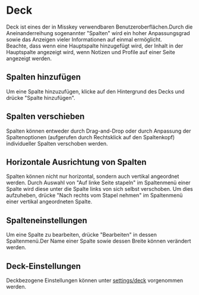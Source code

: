 # Deck

Deck ist eines der in Misskey verwendbaren Benutzeroberflächen.Durch die Aneinanderreihung sogenannter "Spalten" wird ein hoher Anpassungsgrad sowie das Anzeigen vieler Informationen auf einmal ermöglicht.\
Beachte, dass wenn eine Hauptspalte hinzugefügt wird, der Inhalt in der Hauptspalte angezeigt wird, wenn Notizen und Profile auf einer Seite angezeigt werden.

## Spalten hinzufügen

Um eine Spalte hinzuzufügen, klicke auf den Hintergrund des Decks und drücke "Spalte hinzufügen".

## Spalten verschieben

Spalten können entweder durch Drag-and-Drop oder durch Anpassung der Spaltenoptionen (aufgerufen durch Rechtsklick auf den Spaltenkopf) individueller Spalten verschoben werden.

## Horizontale Ausrichtung von Spalten

Spalten können nicht nur horizontal, sondern auch vertikal angeordnet werden.
Durch Auswahl von "Auf linke Seite stapeln" im Spaltenmenü einer Spalte wird diese unter die Spalte links von sich selbst verschoben. Um dies aufzuheben, drücke "Nach rechts vom Stapel nehmen" im Spaltenmenü einer vertikal angeordneten Spalte.

## Spalteneinstellungen

Um eine Spalte zu bearbeiten, drücke "Bearbeiten" in dessen Spaltenmenü.Der Name einer Spalte sowie dessen Breite können verändert werden.

## Deck-Einstellungen

Deckbezogene Einstellungen können unter [settings/deck](x-mi-web://settings/deck) vorgenommen werden.
